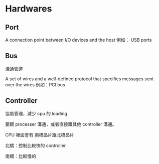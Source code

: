 # Hardwares

## Port

A connection point between I/O devices
and the host
例如： USB ports

## Bus

溝通管道

A set of wires and a well-defined protocol
that specifies messages sent over the wires
例如：PCI bus

## Controller

協助管理，減少 cpu 的 loading

要跟 processer 溝通，或者直接跟其他 controller 溝通。

CPU 裡面會有 南橋晶片跟北橋晶片

北橋：控制比較快的 controller

南橋：比較慢的

[]()